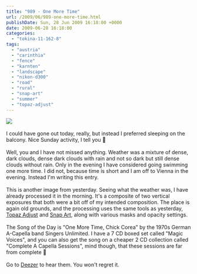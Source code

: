 ```yaml
---
title: "989 - One More Time"
url: /2009/06/989-one-more-time.html
publishDate: Sun, 28 Jun 2009 16:18:00 +0000
date: 2009-06-28 16:18:00
categories: 
  - "tokina-11-162-8"
tags: 
  - "austria"
  - "carinthia"
  - "fence"
  - "karnten"
  - "landscape"
  - "nikon-d300"
  - "road"
  - "rural"
  - "snap-art"
  - "summer"
  - "topaz-adjust"
---
```

<a href="https://d25zfm9zpd7gm5.cloudfront.net/1200x1200/2009/20090627_180306_ps.jpg" target="_blank"><img src="https://d25zfm9zpd7gm5.cloudfront.net/0600x0600/2009/20090627_180306_ps.jpg"/></a><br/><br/>I could have gone out today, really, but instead I preferred sleeping on the balcony. Nice Sunday activity, I tell you 🙂<br/><br/> Well, you and I have not missed anything. Weather was a mixture of dense, dark clouds, dense dark clouds with rain and not so dark but still dense clouds without rain. Only in the evening I have considered going swimming one more time. I did not, because time is short and I am off to Vienna in the evening. Instead I'm writing this entry.<br/><br/> This is another image from yesterday. Seeing what the weather was, I have already processed it in the morning. It's a composite of two vertical exposures that both were a bit off of my intended composition. The place is again old grounds, and the processing uses the same tools as yesterday, <a href="http://www.topazlabs.com/topazadjust" target="_blank">Topaz Adjust</a> and <a href="http://www.alienskin.com/" target="_blank">Snap Art</a>, along with various masks and opacity settings.<br/><br/>The Song of the Day is "One More Time, Chick Corea" by the 1970s German A-Capella band Singers Unlimited. I have a 7 CD boxed set called "Magic Voices", and you can also get the song on a cheaper 2 CD collection called "Complete A Capella Sessions", mind though, that these sessions are far from complete 🙂<br/><br/>Go to <a href="http://www.deezer.com/#music/album/102571" target="_blank">Deezer</a> to hear them. You won't regret it.
